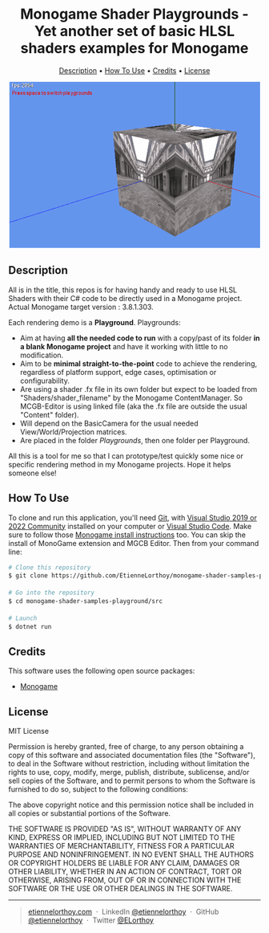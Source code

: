 
<h1 align="center">
  <br>
   <a>Monogame Shader Playgrounds - Yet another set of basic HLSL shaders examples for Monogame</a>
  <br>
</h1>

<p align="center">
  <a href="#description">Description</a> •
  <a href="#how-to-use">How To Use</a> •
  <a href="#credits">Credits</a> •
  <a href="#license">License</a>
</p>

<p align="center">
  <img src="./preview.gif" />
</p>

## Description

All is in the title, this repos is for having handy and ready to use HLSL Shaders with their C# code to be directly used in a Monogame project. Actual Monogame target version : 3.8.1.303.

Each rendering demo is a **Playground**. Playgrounds:
- Aim at having **all the needed code to run** with a copy/past of its folder **in a blank Monogame project** and have it working with little to no modification. 
- Aim to be **minimal straight-to-the-point** code to achieve the rendering, regardless of platform support, edge cases, optimisation or configurability.
- Are using a shader .fx file in its own folder but expect to be loaded from "Shaders/shader_filename" by the Monogame ContentManager. So MCGB-Editor is using linked file (aka the .fx file are outside the usual "Content" folder).
- Will depend on the BasicCamera for the usual needed View/World/Projection matrices.
- Are placed in the folder _Playgrounds_, then one folder per Playground.

All this is a tool for me so that I can prototype/test quickly some nice or specific rendering method in my Monogame projects. Hope it helps someone else!

## How To Use

To clone and run this application, you'll need [Git](https://git-scm.com), with [Visual Studio 2019 or 2022 Community](https://visualstudio.microsoft.com/downloads/) installed on your computer or [Visual Studio Code](https://code.visualstudio.com/download). Make sure to follow those [Monogame install instructions](https://docs.monogame.net/articles/getting_started/1_setting_up_your_development_environment_windows.html) too. You can skip the install of MonoGame extension and MGCB Editor.
Then from your command line:

```bash
# Clone this repository
$ git clone https://github.com/EtienneLorthoy/monogame-shader-samples-playground.git

# Go into the repository
$ cd monogame-shader-samples-playground/src

# Launch
$ dotnet run
```

## Credits

This software uses the following open source packages:
- [Monogame](https://www.monogame.net/)

## License

MIT License

Permission is hereby granted, free of charge, to any person obtaining a copy
of this software and associated documentation files (the "Software"), to deal
in the Software without restriction, including without limitation the rights
to use, copy, modify, merge, publish, distribute, sublicense, and/or sell
copies of the Software, and to permit persons to whom the Software is
furnished to do so, subject to the following conditions:

The above copyright notice and this permission notice shall be included in all
copies or substantial portions of the Software.

THE SOFTWARE IS PROVIDED "AS IS", WITHOUT WARRANTY OF ANY KIND, EXPRESS OR
IMPLIED, INCLUDING BUT NOT LIMITED TO THE WARRANTIES OF MERCHANTABILITY,
FITNESS FOR A PARTICULAR PURPOSE AND NONINFRINGEMENT. IN NO EVENT SHALL THE
AUTHORS OR COPYRIGHT HOLDERS BE LIABLE FOR ANY CLAIM, DAMAGES OR OTHER
LIABILITY, WHETHER IN AN ACTION OF CONTRACT, TORT OR OTHERWISE, ARISING FROM,
OUT OF OR IN CONNECTION WITH THE SOFTWARE OR THE USE OR OTHER DEALINGS IN THE
SOFTWARE.

---
> [etiennelorthoy.com](https://etiennelorthoy.com) &nbsp;&middot;&nbsp;
> LinkedIn [@etiennelorthoy](https://www.linkedin.com/in/etienne-lorthoy/) &nbsp;&middot;&nbsp;
> GitHub [@etiennelorthoy](https://github.com/EtienneLorthoy) &nbsp;&middot;&nbsp;
> Twitter [@ELorthoy](https://twitter.com/ELorthoy)
